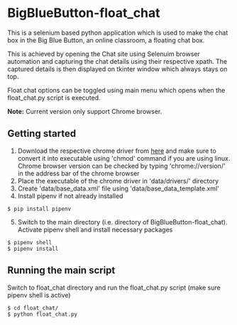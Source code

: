 # BigBlueButton-float_chat
This is a selenium based python application which is used to make the chat box in the Big Blue Button, an online classroom, a floating chat box.

This is achieved by opening the Chat site using Selenuim browser automation and capturing the chat details using their respective xpath. The captured details is then displayed on tkinter window which always stays on top.

Float chat options can be toggled using main menu which opens when the float_chat.py script is executed.

<b>Note:</b> Current version only support Chrome browser.

## Getting started
1) Download the respective chrome driver from [here](https://chromedriver.chromium.org/downloads) and make sure to convert it into executable using 'chmod' command if you are using linux. Chrome browser version can be checked by typing 'chrome://version/' in the address bar of the chrome browser
2) Place the executable of the chrome driver in 'data/drivers/' directory
3) Create 'data/base_data.xml' file using 'data/base_data_template.xml'
4) Install pipenv if not already installed
```commandline
$ pip install pipenv
```
5) Switch to the main directory (i.e. directory of BigBlueButton-float_chat). Activate pipenv shell and install necessary packages
```commandline
$ pipenv shell
$ pipenv install
```

## Running the main script
Switch to float_chat directory and run the float_chat.py script (make sure pipenv shell is active)
```commandline
$ cd float_chat/
$ python float_chat.py
```
